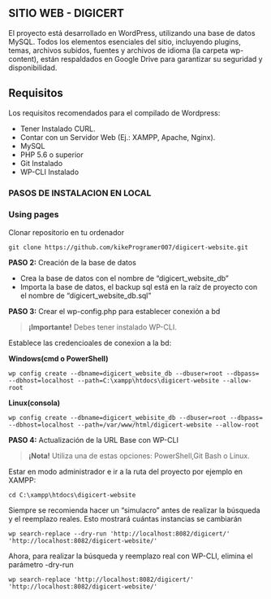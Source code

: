 ## SITIO WEB - DIGICERT
El proyecto está desarrollado en WordPress, utilizando una base de datos MySQL. Todos los elementos esenciales del sitio, incluyendo plugins, temas, archivos subidos, fuentes y archivos de idioma (la carpeta wp-content), están respaldados en Google Drive para garantizar su seguridad y disponibilidad.

## Requisitos

Los requisitos recomendados para el compilado de Wordpress:

- Tener Instalado CURL.
- Contar con un Servidor Web (Ej.: XAMPP, Apache, Nginx).
- MySQL
- PHP 5.6 o superior
- Git Instalado
- WP-CLI Instalado

### PASOS DE INSTALACION EN LOCAL
 
### Using pages

Clonar repositorio en tu ordenador

```
git clone https://github.com/kikeProgramer007/digicert-website.git
```
<b>PASO 2:</b> Creación de la base de datos

- Crea la base de datos con el nombre de “digicert_website_db”
- Importa la base de datos, el backup sql está en la raíz de proyecto con el nombre de “digicert_website_db.sql”

<b>PASO 3:</b> Crear el wp-config.php para establecer conexión a bd

> **¡Importante!**  Debes tener instalado WP-CLI.

Establece las credencioales de conexion a la bd:

**Windows(cmd o PowerShell)**

```
wp config create --dbname=digicert_website_db --dbuser=root --dbpass= --dbhost=localhost --path=C:\xampp\htdocs\digicert-website --allow-root
```
**Linux(consola)**

```
wp config create --dbname=digicert_webisite_db --dbuser=root --dbpass= --dbhost=localhost --path=/var/www/html/digicert-website --allow-root
```
<b>PASO 4:</b> Actualización de la URL Base con WP-CLI

> **¡Nota!** Utiliza una de estas opciones: PowerShell,Git Bash o Linux.

Estar en modo administrador e ir a la ruta del proyecto por ejemplo en XAMPP:

```
cd C:\xampp\htdocs\digicert-website
```

Siempre se recomienda hacer un “simulacro” antes de realizar la búsqueda y el reemplazo reales. Esto mostrará cuántas instancias se cambiarán

```
wp search-replace --dry-run 'http://localhost:8082/digicert/' 'http://localhost:8082/digicert-website/'
```

Ahora, para realizar la búsqueda y reemplazo real con WP-CLI, elimina el parámetro -dry-run
```
wp search-replace 'http://localhost:8082/digicert/' 'http://localhost:8082/digicert-website/'
```